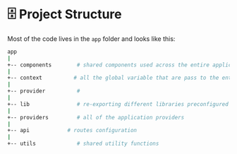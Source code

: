 # 🗄️ Project Structure

Most of the code lives in the `app` folder and looks like this:

```sh
app
|
+-- components        # shared components used across the entire application
|
+-- context          # all the global variable that are pass to the entire app through createContext()
|
+-- provider          #
|
+-- lib               # re-exporting different libraries preconfigured for the application
|
+-- providers         # all of the application providers
|
+-- api            # routes configuration
|
+-- utils             # shared utility functions
```
